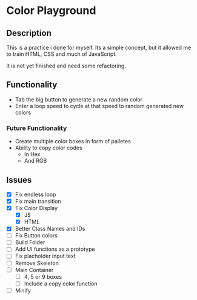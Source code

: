 # Color Playground

## Description
This is a practice i done for myself. Its a simple concept, but it allowed me to train HTML, CSS and much of JavaScript.

It is not yet finished and need some refactoring.

## Functionality
- Tab the big button to generate a new random color
- Enter a loop speed to cycle at that speed to random generated new colors

### Future Functionality
- Create multiple  color boxes in form of palletes
- Ability to copy color codes 
  - In Hex
  - And RGB


## Issues
- [x] Fix endless loop
- [x] Fix main transition
- [x] Fix Color Display
  - [x] JS
  - [x] HTML
- [x] Better Class Names and IDs
- [ ] Fix Button colors
- [ ] Build Folder
- [ ] Add UI functions as a prototype
- [ ] Fix placholder input text
- [ ] Remove Skeleton
- [ ] Main Container
  - [ ] 4, 5 or 9 boxes
  - [ ] Include a copy color function
- [ ] Minify